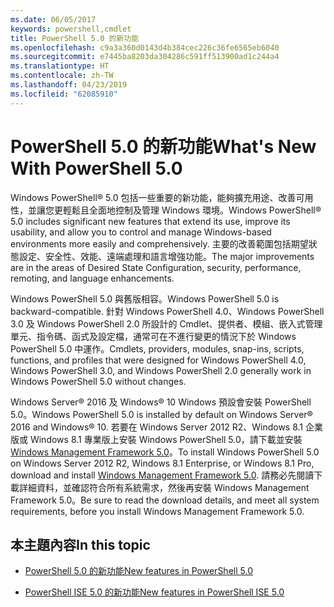 ```yaml
---
ms.date: 06/05/2017
keywords: powershell,cmdlet
title: PowerShell 5.0 的新功能
ms.openlocfilehash: c9a3a360d0143d4b384cec226c36fe6565eb6040
ms.sourcegitcommit: e7445ba8203da304286c591ff513900ad1c244a4
ms.translationtype: HT
ms.contentlocale: zh-TW
ms.lasthandoff: 04/23/2019
ms.locfileid: "62085910"
---
```

# <a name="whats-new-with-powershell-50"></a><span data-ttu-id="d069a-103">PowerShell 5.0 的新功能</span><span class="sxs-lookup"><span data-stu-id="d069a-103">What's New With PowerShell 5.0</span></span>
<span data-ttu-id="d069a-104">Windows PowerShell® 5.0 包括一些重要的新功能，能夠擴充用途、改善可用性，並讓您更輕鬆且全面地控制及管理 Windows 環境。</span><span class="sxs-lookup"><span data-stu-id="d069a-104">Windows PowerShell® 5.0 includes significant new features that extend its use, improve its usability, and allow you to control and manage Windows-based environments more easily and comprehensively.</span></span>  <span data-ttu-id="d069a-105">主要的改善範圍包括期望狀態設定、安全性、效能、遠端處理和語言增強功能。</span><span class="sxs-lookup"><span data-stu-id="d069a-105">The major improvements are in the areas of Desired State Configuration, security, performance, remoting, and language enhancements.</span></span>

<span data-ttu-id="d069a-106">Windows PowerShell 5.0 與舊版相容。</span><span class="sxs-lookup"><span data-stu-id="d069a-106">Windows PowerShell 5.0 is backward-compatible.</span></span> <span data-ttu-id="d069a-107">針對 Windows PowerShell 4.0、Windows PowerShell 3.0 及 Windows PowerShell 2.0 所設計的 Cmdlet、提供者、模組、嵌入式管理單元、指令碼、函式及設定檔，通常可在不進行變更的情況下於 Windows PowerShell 5.0 中運作。</span><span class="sxs-lookup"><span data-stu-id="d069a-107">Cmdlets, providers, modules, snap-ins, scripts, functions, and profiles that were designed for Windows PowerShell 4.0, Windows PowerShell 3.0, and Windows PowerShell 2.0 generally work in Windows PowerShell 5.0 without changes.</span></span>

<span data-ttu-id="d069a-108">Windows Server® 2016 及 Windows® 10 Windows 預設會安裝 PowerShell 5.0。</span><span class="sxs-lookup"><span data-stu-id="d069a-108">Windows PowerShell 5.0 is installed by default on Windows Server® 2016 and Windows® 10.</span></span> <span data-ttu-id="d069a-109">若要在 Windows Server 2012 R2、Windows 8.1 企業版或 Windows 8.1 專業版上安裝 Windows PowerShell 5.0，請下載並安裝 [Windows Management Framework 5.0](https://go.microsoft.com/fwlink/?linkid=830436)。</span><span class="sxs-lookup"><span data-stu-id="d069a-109">To install Windows PowerShell 5.0 on Windows Server 2012 R2, Windows 8.1 Enterprise, or Windows 8.1 Pro, download and install [Windows Management Framework 5.0](https://go.microsoft.com/fwlink/?linkid=830436).</span></span> <span data-ttu-id="d069a-110">請務必先閱讀下載詳細資料，並確認符合所有系統需求，然後再安裝 Windows Management Framework 5.0。</span><span class="sxs-lookup"><span data-stu-id="d069a-110">Be sure to read the download details, and meet all system requirements, before you install Windows Management Framework 5.0.</span></span>

## <a name="in-this-topic"></a><span data-ttu-id="d069a-111">本主題內容</span><span class="sxs-lookup"><span data-stu-id="d069a-111">In this topic</span></span>

- [<span data-ttu-id="d069a-112">PowerShell 5.0 的新功能</span><span class="sxs-lookup"><span data-stu-id="d069a-112">New features in  PowerShell 5.0</span></span>](What-s-New-in-Windows-PowerShell-50.md)

- [<span data-ttu-id="d069a-113">PowerShell ISE 5.0 的新功能</span><span class="sxs-lookup"><span data-stu-id="d069a-113">New features in PowerShell ISE 5.0</span></span>](What-s-New-in-the-PowerShell-50-ISE.md)

<!--
- New features in Windows PowerShell 4.0

- New features in Windows PowerShell 3.0
-->
